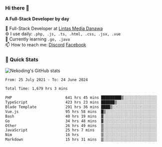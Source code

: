 ### Hi there 👋

**A Full-Stack Developer by day**

🔭 Full-Stack Developer at [Lintas Media Danawa](https://www.lintasmediadanawa.com/)  
⚙️ I use daily: `.php, .js, .ts, .html, .css, .jsx, .vue`  
🌱 Currently learning `.go, .java`  
📫 How to reach me: [Discord](https://discordapp.com/users/984448732999327766)  [Facebook](https://fb.me/tyvandi)  

### 🚀 Quick Stats  

![Nekoding's GitHub stats](https://github-readme-stats.vercel.app/api?username=nekoding&show_icons=true)

<!--START_SECTION:waka-->

```txt
From: 25 July 2021 - To: 24 June 2024

Total Time: 1,679 hrs 3 mins

PHP                        641 hrs 45 mins █████████▒░░░░░░░░░░░░░░░   37.62 %
TypeScript                 423 hrs 23 mins ██████▒░░░░░░░░░░░░░░░░░░   24.82 %
Blade Template             291 hrs 36 mins ████▒░░░░░░░░░░░░░░░░░░░░   17.09 %
Vue.js                     95 hrs 58 mins  █▒░░░░░░░░░░░░░░░░░░░░░░░   05.63 %
Bash                       40 hrs 19 mins  ▓░░░░░░░░░░░░░░░░░░░░░░░░   02.36 %
Go                         34 hrs 48 mins  ▓░░░░░░░░░░░░░░░░░░░░░░░░   02.04 %
Other                      26 hrs 49 mins  ▒░░░░░░░░░░░░░░░░░░░░░░░░   01.57 %
JavaScript                 25 hrs 7 mins   ▒░░░░░░░░░░░░░░░░░░░░░░░░   01.47 %
Nim                        16 hrs          ▒░░░░░░░░░░░░░░░░░░░░░░░░   00.94 %
Markdown                   15 hrs 31 mins  ▒░░░░░░░░░░░░░░░░░░░░░░░░   00.91 %
```

<!--END_SECTION:waka-->

<!--
**nekoding/nekoding** is a ✨ _special_ ✨ repository because its `README.md` (this file) appears on your GitHub profile.

Here are some ideas to get you started:

- 🔭 I’m currently working on ...
- 🌱 I’m currently learning ...
- 👯 I’m looking to collaborate on ...
- 🤔 I’m looking for help with ...
- 💬 Ask me about ...
- 📫 How to reach me: ...
- 😄 Pronouns: ...
- ⚡ Fun fact: ...
-->

